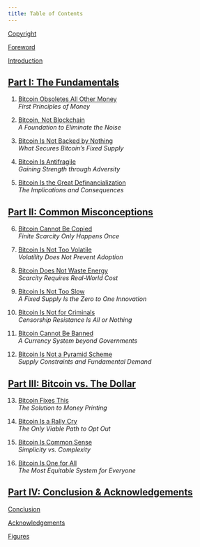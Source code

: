 ```yaml
---
title: Table of Contents
---
```


[Copyright](/library/gradually-then-suddenly/copyright/)

[Foreword](/library/gradually-then-suddenly/foreword/)

[Introduction](/library/gradually-then-suddenly/introduction/)

## [Part I: The Fundamentals](/library/gradually-then-suddenly/part-i/)

1. [Bitcoin Obsoletes All Other Money](/library/gradually-then-suddenly/bitcoin-obsoletes-all-other-money/)  
   _First Principles of Money_

2. [Bitcoin, Not Blockchain](/library/gradually-then-suddenly/bitcoin-not-blockchain/)  
   _A Foundation to Eliminate the Noise_

3. [Bitcoin Is Not Backed by Nothing](/library/gradually-then-suddenly/bitcoin-is-not-backed-by-nothing/)  
   _What Secures Bitcoin’s Fixed Supply_

4. [Bitcoin Is Antifragile](/library/gradually-then-suddenly/bitcoin-is-antifragile/)  
   _Gaining Strength through Adversity_

5. [Bitcoin Is the Great Definancialization](/library/gradually-then-suddenly/bitcoin-is-the-great-definancialization/)  
   _The Implications and Consequences_

## [Part II: Common Misconceptions](/library/gradually-then-suddenly/part-ii/)

6. [Bitcoin Cannot Be Copied](/library/gradually-then-suddenly/bitcoin-cannot-be-copied/)  
   _Finite Scarcity Only Happens Once_

7. [Bitcoin Is Not Too Volatile](/library/gradually-then-suddenly/bitcoin-is-not-too-volatile/)  
   _Volatility Does Not Prevent Adoption_

8. [Bitcoin Does Not Waste Energy](/library/gradually-then-suddenly/bitcoin-does-not-waste-energy/)  
   _Scarcity Requires Real-World Cost_

9. [Bitcoin Is Not Too Slow](/library/gradually-then-suddenly/bitcoin-is-not-too-slow/)  
   _A Fixed Supply Is the Zero to One Innovation_

10. [Bitcoin Is Not for Criminals](/library/gradually-then-suddenly/bitcoin-is-not-for-criminals/)  
    _Censorship Resistance Is All or Nothing_

11. [Bitcoin Cannot Be Banned](/library/gradually-then-suddenly/bitcoin-cannot-be-banned/)  
    _A Currency System beyond Governments_

12. [Bitcoin Is Not a Pyramid Scheme](/library/gradually-then-suddenly/bitcoin-is-not-a-pyramid-scheme/)  
    _Supply Constraints and Fundamental Demand_

## [Part III: Bitcoin vs. The Dollar](/library/gradually-then-suddenly/part-iii/)

13. [Bitcoin Fixes This](/library/gradually-then-suddenly/bitcoin-fixes-this/)  
    _The Solution to Money Printing_

14. [Bitcoin Is a Rally Cry](/library/gradually-then-suddenly/bitcoin-is-a-rally-cry/)  
    _The Only Viable Path to Opt Out_

15. [Bitcoin Is Common Sense](/library/gradually-then-suddenly/bitcoin-is-common-sense/)  
    _Simplicity vs. Complexity_

16. [Bitcoin Is One for All](/library/gradually-then-suddenly/bitcoin-is-one-for-all/)  
    _The Most Equitable System for Everyone_

## [Part IV: Conclusion & Acknowledgements](/library/gradually-then-suddenly/part-iv/)

[Conclusion](/library/gradually-then-suddenly/conclusion/)

[Acknowledgements](/library/gradually-then-suddenly/acknowledgements/)

[Figures](/library/gradually-then-suddenly/figures/)
